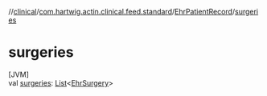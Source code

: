 //[clinical](../../../index.md)/[com.hartwig.actin.clinical.feed.standard](../index.md)/[EhrPatientRecord](index.md)/[surgeries](surgeries.md)

# surgeries

[JVM]\
val [surgeries](surgeries.md): [List](https://kotlinlang.org/api/latest/jvm/stdlib/kotlin.collections/-list/index.html)&lt;[EhrSurgery](../-ehr-surgery/index.md)&gt;
